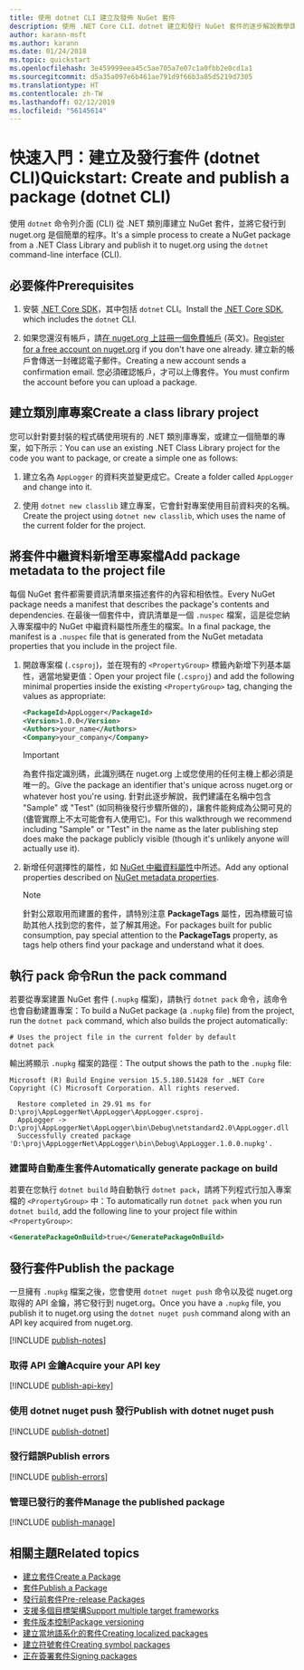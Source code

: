 ```yaml
---
title: 使用 dotnet CLI 建立及發佈 NuGet 套件
description: 使用 .NET Core CLI、dotnet 建立和發行 NuGet 套件的逐步解說教學課程。
author: karann-msft
ms.author: karann
ms.date: 01/24/2018
ms.topic: quickstart
ms.openlocfilehash: 3e459999eea45c5ae705a7e07c1a0fbb2e0cd1a1
ms.sourcegitcommit: d5a35a097e6b461ae791d9f66b3a85d5219d7305
ms.translationtype: HT
ms.contentlocale: zh-TW
ms.lasthandoff: 02/12/2019
ms.locfileid: "56145614"
---
```

# <a name="quickstart-create-and-publish-a-package-dotnet-cli"></a><span data-ttu-id="8d42b-103">快速入門：建立及發行套件 (dotnet CLI)</span><span class="sxs-lookup"><span data-stu-id="8d42b-103">Quickstart: Create and publish a package (dotnet CLI)</span></span>

<span data-ttu-id="8d42b-104">使用 `dotnet` 命令列介面 (CLI) 從 .NET 類別庫建立 NuGet 套件，並將它發行到 nuget.org 是個簡單的程序。</span><span class="sxs-lookup"><span data-stu-id="8d42b-104">It's a simple process to create a NuGet package from a .NET Class Library and publish it to nuget.org using the `dotnet` command-line interface (CLI).</span></span>

## <a name="prerequisites"></a><span data-ttu-id="8d42b-105">必要條件</span><span class="sxs-lookup"><span data-stu-id="8d42b-105">Prerequisites</span></span>

1. <span data-ttu-id="8d42b-106">安裝 [.NET Core SDK](https://www.microsoft.com/net/download/)，其中包括 `dotnet` CLI。</span><span class="sxs-lookup"><span data-stu-id="8d42b-106">Install the [.NET Core SDK](https://www.microsoft.com/net/download/), which includes the `dotnet` CLI.</span></span>

1. <span data-ttu-id="8d42b-107">如果您還沒有帳戶，請[在 nuget.org 上註冊一個免費帳戶](https://www.nuget.org/users/account/LogOn?returnUrl=%2F) \(英文\)。</span><span class="sxs-lookup"><span data-stu-id="8d42b-107">[Register for a free account on nuget.org](https://www.nuget.org/users/account/LogOn?returnUrl=%2F) if you don't have one already.</span></span> <span data-ttu-id="8d42b-108">建立新的帳戶會傳送一封確認電子郵件。</span><span class="sxs-lookup"><span data-stu-id="8d42b-108">Creating a new account sends a confirmation email.</span></span> <span data-ttu-id="8d42b-109">您必須確認帳戶，才可以上傳套件。</span><span class="sxs-lookup"><span data-stu-id="8d42b-109">You must confirm the account before you can upload a package.</span></span>

## <a name="create-a-class-library-project"></a><span data-ttu-id="8d42b-110">建立類別庫專案</span><span class="sxs-lookup"><span data-stu-id="8d42b-110">Create a class library project</span></span>

<span data-ttu-id="8d42b-111">您可以針對要封裝的程式碼使用現有的 .NET 類別庫專案，或建立一個簡單的專案，如下所示：</span><span class="sxs-lookup"><span data-stu-id="8d42b-111">You can use an existing .NET Class Library project for the code you want to package, or create a simple one as follows:</span></span>

1. <span data-ttu-id="8d42b-112">建立名為 `AppLogger` 的資料夾並變更成它。</span><span class="sxs-lookup"><span data-stu-id="8d42b-112">Create a folder called `AppLogger` and change into it.</span></span>

1. <span data-ttu-id="8d42b-113">使用 `dotnet new classlib` 建立專案，它會針對專案使用目前資料夾的名稱。</span><span class="sxs-lookup"><span data-stu-id="8d42b-113">Create the project using `dotnet new classlib`, which uses the name of the current folder for the project.</span></span>

## <a name="add-package-metadata-to-the-project-file"></a><span data-ttu-id="8d42b-114">將套件中繼資料新增至專案檔</span><span class="sxs-lookup"><span data-stu-id="8d42b-114">Add package metadata to the project file</span></span>

<span data-ttu-id="8d42b-115">每個 NuGet 套件都需要資訊清單來描述套件的內容和相依性。</span><span class="sxs-lookup"><span data-stu-id="8d42b-115">Every NuGet package needs a manifest that describes the package's contents and dependencies.</span></span> <span data-ttu-id="8d42b-116">在最後一個套件中，資訊清單是一個 `.nuspec` 檔案，這是從您納入專案檔中的 NuGet 中繼資料屬性所產生的檔案。</span><span class="sxs-lookup"><span data-stu-id="8d42b-116">In a final package, the manifest is a `.nuspec` file that is generated from the NuGet metadata properties that you include in the project file.</span></span>

1. <span data-ttu-id="8d42b-117">開啟專案檔 (`.csproj`)，並在現有的 `<PropertyGroup>` 標籤內新增下列基本屬性，適當地變更值：</span><span class="sxs-lookup"><span data-stu-id="8d42b-117">Open your project file (`.csproj`) and add the following minimal properties inside the existing `<PropertyGroup>` tag, changing the values as appropriate:</span></span>

    ```xml
    <PackageId>AppLogger</PackageId>
    <Version>1.0.0</Version>
    <Authors>your_name</Authors>
    <Company>your_company</Company>
    ```

    > [!Important]
    > <span data-ttu-id="8d42b-118">為套件指定識別碼，此識別碼在 nuget.org 上或您使用的任何主機上都必須是唯一的。</span><span class="sxs-lookup"><span data-stu-id="8d42b-118">Give the package an identifier that's unique across nuget.org or whatever host you're using.</span></span> <span data-ttu-id="8d42b-119">針對此逐步解說，我們建議在名稱中包含 "Sample" 或 "Test" (如同稍後發行步驟所做的)，讓套件能夠成為公開可見的 (儘管實際上不太可能會有人使用它)。</span><span class="sxs-lookup"><span data-stu-id="8d42b-119">For this walkthrough we recommend including "Sample" or "Test" in the name as the later publishing step does make the package publicly visible (though it's unlikely anyone will actually use it).</span></span>

1. <span data-ttu-id="8d42b-120">新增任何選擇性的屬性，如 [NuGet 中繼資料屬性](/dotnet/core/tools/csproj#nuget-metadata-properties)中所述。</span><span class="sxs-lookup"><span data-stu-id="8d42b-120">Add any optional properties described on [NuGet metadata properties](/dotnet/core/tools/csproj#nuget-metadata-properties).</span></span>

    > [!Note]
    > <span data-ttu-id="8d42b-121">針對公眾取用而建置的套件，請特別注意 **PackageTags** 屬性，因為標籤可協助其他人找到您的套件，並了解其用途。</span><span class="sxs-lookup"><span data-stu-id="8d42b-121">For packages built for public consumption, pay special attention to the **PackageTags** property, as tags help others find your package and understand what it does.</span></span>

## <a name="run-the-pack-command"></a><span data-ttu-id="8d42b-122">執行 pack 命令</span><span class="sxs-lookup"><span data-stu-id="8d42b-122">Run the pack command</span></span>

<span data-ttu-id="8d42b-123">若要從專案建置 NuGet 套件 (`.nupkg` 檔案)，請執行 `dotnet pack` 命令，該命令也會自動建置專案：</span><span class="sxs-lookup"><span data-stu-id="8d42b-123">To build a NuGet package (a `.nupkg` file) from the project, run the `dotnet pack` command, which also builds the project automatically:</span></span>

```cli
# Uses the project file in the current folder by default
dotnet pack
```

<span data-ttu-id="8d42b-124">輸出將顯示 `.nupkg` 檔案的路徑：</span><span class="sxs-lookup"><span data-stu-id="8d42b-124">The output shows the path to the `.nupkg` file:</span></span>

```output
Microsoft (R) Build Engine version 15.5.180.51428 for .NET Core
Copyright (C) Microsoft Corporation. All rights reserved.

  Restore completed in 29.91 ms for D:\proj\AppLoggerNet\AppLogger\AppLogger.csproj.
  AppLogger -> D:\proj\AppLoggerNet\AppLogger\bin\Debug\netstandard2.0\AppLogger.dll
  Successfully created package 'D:\proj\AppLoggerNet\AppLogger\bin\Debug\AppLogger.1.0.0.nupkg'.
```

### <a name="automatically-generate-package-on-build"></a><span data-ttu-id="8d42b-125">建置時自動產生套件</span><span class="sxs-lookup"><span data-stu-id="8d42b-125">Automatically generate package on build</span></span>

<span data-ttu-id="8d42b-126">若要在您執行 `dotnet build` 時自動執行 `dotnet pack`，請將下列程式行加入專案檔的 `<PropertyGroup>` 中：</span><span class="sxs-lookup"><span data-stu-id="8d42b-126">To automatically run `dotnet pack` when you run `dotnet build`, add the following line to your project file within `<PropertyGroup>`:</span></span>

```xml
<GeneratePackageOnBuild>true</GeneratePackageOnBuild>
```

## <a name="publish-the-package"></a><span data-ttu-id="8d42b-127">發行套件</span><span class="sxs-lookup"><span data-stu-id="8d42b-127">Publish the package</span></span>

<span data-ttu-id="8d42b-128">一旦擁有 `.nupkg` 檔案之後，您會使用 `dotnet nuget push` 命令以及從 nuget.org 取得的 API 金鑰，將它發行到 nuget.org。</span><span class="sxs-lookup"><span data-stu-id="8d42b-128">Once you have a `.nupkg` file, you publish it to nuget.org using the `dotnet nuget push` command along with an API key acquired from nuget.org.</span></span>

[!INCLUDE [publish-notes](includes/publish-notes.md)]

### <a name="acquire-your-api-key"></a><span data-ttu-id="8d42b-129">取得 API 金鑰</span><span class="sxs-lookup"><span data-stu-id="8d42b-129">Acquire your API key</span></span>

[!INCLUDE [publish-api-key](includes/publish-api-key.md)]

### <a name="publish-with-dotnet-nuget-push"></a><span data-ttu-id="8d42b-130">使用 dotnet nuget push 發行</span><span class="sxs-lookup"><span data-stu-id="8d42b-130">Publish with dotnet nuget push</span></span>

[!INCLUDE [publish-dotnet](includes/publish-dotnet.md)]

### <a name="publish-errors"></a><span data-ttu-id="8d42b-131">發行錯誤</span><span class="sxs-lookup"><span data-stu-id="8d42b-131">Publish errors</span></span>

[!INCLUDE [publish-errors](includes/publish-errors.md)]

### <a name="manage-the-published-package"></a><span data-ttu-id="8d42b-132">管理已發行的套件</span><span class="sxs-lookup"><span data-stu-id="8d42b-132">Manage the published package</span></span>

[!INCLUDE [publish-manage](includes/publish-manage.md)]

## <a name="related-topics"></a><span data-ttu-id="8d42b-133">相關主題</span><span class="sxs-lookup"><span data-stu-id="8d42b-133">Related topics</span></span>

- [<span data-ttu-id="8d42b-134">建立套件</span><span class="sxs-lookup"><span data-stu-id="8d42b-134">Create a Package</span></span>](../create-packages/creating-a-package.md)
- [<span data-ttu-id="8d42b-135">套件</span><span class="sxs-lookup"><span data-stu-id="8d42b-135">Publish a Package</span></span>](../create-packages/publish-a-package.md)
- [<span data-ttu-id="8d42b-136">發行前套件</span><span class="sxs-lookup"><span data-stu-id="8d42b-136">Pre-release Packages</span></span>](../create-packages/Prerelease-Packages.md)
- [<span data-ttu-id="8d42b-137">支援多個目標架構</span><span class="sxs-lookup"><span data-stu-id="8d42b-137">Support multiple target frameworks</span></span>](../create-packages/supporting-multiple-target-frameworks.md)
- [<span data-ttu-id="8d42b-138">套件版本控制</span><span class="sxs-lookup"><span data-stu-id="8d42b-138">Package versioning</span></span>](../reference/package-versioning.md)
- [<span data-ttu-id="8d42b-139">建立當地語系化的套件</span><span class="sxs-lookup"><span data-stu-id="8d42b-139">Creating localized packages</span></span>](../create-packages/creating-localized-packages.md)
- [<span data-ttu-id="8d42b-140">建立符號套件</span><span class="sxs-lookup"><span data-stu-id="8d42b-140">Creating symbol packages</span></span>](../create-packages/symbol-packages-snupkg.md)
- [<span data-ttu-id="8d42b-141">正在簽署套件</span><span class="sxs-lookup"><span data-stu-id="8d42b-141">Signing packages</span></span>](../create-packages/Sign-a-package.md)
